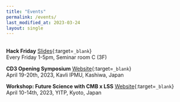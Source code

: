 ```yaml
---
title: "Events"
permalink: /events/
last_modified_at: 2023-03-24
layout: single
---
```



\
**Hack Friday** 
[Slides](https://docs.google.com/presentation/d/1YlANbb1qp_nbp37aalpP6JGxunt3yQOsnf2GoU-9KMw/){:target=`_blank`}\
Every Friday 1-5pm, Seminar room C (3F)

**CD3 Opening Symposium** 
[Website](/opening/){:target=`_blank`}\
April 19-20th, 2023, Kavli IPMU, Kashiwa, Japan

**Workshop: Future Science with CMB x LSS** 
[Website](https://www2.yukawa.kyoto-u.ac.jp/~cmb-lss/index.php){:target=`_blank`}\
April 10-14th, 2023, YITP, Kyoto, Japan
